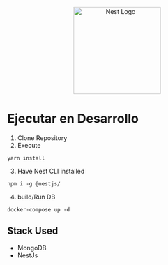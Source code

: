 <p align="center">
  <a href="http://nestjs.com/" target="blank"><img src="https://nestjs.com/img/logo-small.svg" width="200" alt="Nest Logo" /></a>
</p>

# Ejecutar en Desarrollo

1. Clone Repository
2. Execute
```
yarn install
```
3. Have Nest CLI installed 
```
npm i -g @nestjs/
```

4. build/Run DB
```
docker-compose up -d
```


## Stack Used
* MongoDB
* NestJs